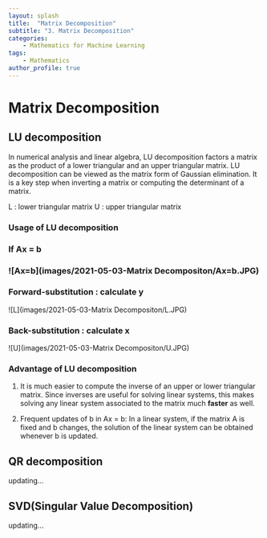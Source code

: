 ```yaml
---
layout: splash
title:  "Matrix Decomposition"
subtitle: "3. Matrix Decomposition"
categories:
    - Mathematics for Machine Learning
tags:
    - Mathematics
author_profile: true
---
```


# Matrix Decomposition

## LU decomposition
In numerical analysis and linear algebra, LU decomposition factors a matrix as the product of a lower triangular and an upper triangular matrix. LU decomposition can be viewed as the matrix form of Gaussian elimination. It is a key step when inverting a matrix or computing the determinant of a matrix.



L : lower triangular matrix
U : upper triangular matrix

### Usage of LU decomposition
### If Ax = b

### ![Ax=b](images/2021-05-03-Matrix Decompositon/Ax=b.JPG)

### Forward-substitution : calculate y

![L](images/2021-05-03-Matrix Decompositon/L.JPG)

### Back-substitution : calculate x

![U](images/2021-05-03-Matrix Decompositon/U.JPG)


### Advantage of LU decomposition
1. It is much easier to compute the inverse of an upper or lower triangular matrix. Since inverses are useful for solving linear systems, this makes solving any linear system associated to the matrix much **faster** as well.

2. Frequent updates of b in Ax = b: In a linear system, if the matrix A is fixed and b changes, the solution of the linear system can be obtained whenever b is updated.

## QR decomposition
updating...

## SVD(Singular Value Decomposition)
updating...


```python

```